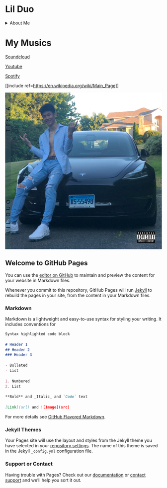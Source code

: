 # Lil Duo

<details>
<summary>About Me</summary> 
  
Pat Kjornrattanawanich aka **Lil Duo** is an Asian-American Rapper. Pat was born on June 13, 2000 in Pleasanton CA. Pat is currently a junior student at 
[Boston College Carroll School of Management](https://www.bc.edu/content/bc-web/schools/carroll-school/about.html). Aside from sports, Pat enjoys singing, writing songs, and producing musics in his spare time.  
</details>

# My Musics

[Soundcloud](https://soundcloud.com/lilduo/tesla?in=lilduo/sets/lil-duo)

[Youtube](https://www.youtube.com/channel/UCVX12E5o0h4cCV3KJE2XhXA)

[Spotify](https://open.spotify.com/artist/2c7qQY4hzz2UNqHcEgDK4Y)

[[include ref=https://en.wikipedia.org/wiki/Main_Page]]

![TeslaCover](TeslaCoverSpotify.JPG)

## Welcome to GitHub Pages

You can use the [editor on GitHub](https://github.com/lil-duo/lilduo.github.io/edit/gh-pages/index.md) to maintain and preview the content for your website in Markdown files.

Whenever you commit to this repository, GitHub Pages will run [Jekyll](https://jekyllrb.com/) to rebuild the pages in your site, from the content in your Markdown files.

### Markdown

Markdown is a lightweight and easy-to-use syntax for styling your writing. It includes conventions for

```markdown
Syntax highlighted code block

# Header 1
## Header 2
### Header 3

- Bulleted
- List

1. Numbered
2. List

**Bold** and _Italic_ and `Code` text

[Link](url) and ![Image](src)
```

For more details see [GitHub Flavored Markdown](https://guides.github.com/features/mastering-markdown/).

### Jekyll Themes

Your Pages site will use the layout and styles from the Jekyll theme you have selected in your [repository settings](https://github.com/lil-duo/lilduo.github.io/settings/pages). The name of this theme is saved in the Jekyll `_config.yml` configuration file.

### Support or Contact

Having trouble with Pages? Check out our [documentation](https://docs.github.com/categories/github-pages-basics/) or [contact support](https://support.github.com/contact) and we’ll help you sort it out.
